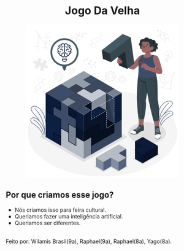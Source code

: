 <div align="center"><h1>Jogo&nbsp;Da&nbsp;Velha</h1><img src="Logic-amico.png"width="400"height="400"/></div><h2>Por que criamos esse jogo?</h2><ul type="square"><li>N&oacute;s&nbsp;criamos&nbsp;isso&nbsp;para&nbsp;feira&nbsp;cultural&#46;<li>Queriamos&nbsp;fazer&nbsp;uma&nbsp;intelig&ecirc;ncia&nbsp;artificial&#46;<li>Queriamos&nbsp;ser&nbsp;diferentes&#46;</ul><br><footer>Feito&nbsp;por:&nbsp;Wilamis&nbsp;Brasil&#40;9a&#41,&nbsp;Raphael&#40;9a&#41,&nbsp;Raphael&#40;8a&#41,&nbsp;Yago&#40;8a&#41&#46;</footer>
